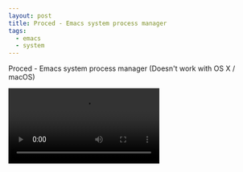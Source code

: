 ```yaml
---
layout: post
title: Proced - Emacs system process manager
tags:
  - emacs
  - system
---
```


Proced - Emacs system process manager (Doesn't work with OS X / macOS)

<video controls autoplay>
  <source src="/public/videos/761386573162086400.mp4" type="video/mp4">
    Sorry your browser does not support the video tag, maybe time to upgrade?
</video>
